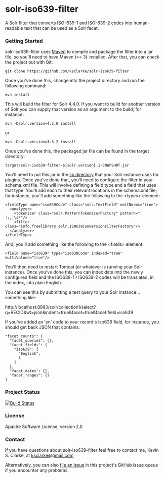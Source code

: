 # solr-iso639-filter

A Solr filter that converts ISO-639-1 and ISO-639-2 codes into human-readable text that can be used as a Solr facet.

### Getting Started

solr-iso639-filter uses [Maven](http://maven.apache.org/) to compile and package the filter into a jar file, so you'll need to have Maven (>= 3) installed.  After that, you can check the project out with Git:

    git clone https://github.com/ksclarke/solr-iso639-filter

Once you've done this, change into the project directory and run the following command:

    mvn install

This will build the filter for Solr 4.4.0.  If you want to build for another version of Solr you can supply that version as an argument to the build; for instance:

    mvn -Dsolr.version=4.2.0 install

or

    mvn -Dsolr.version=3.6.2 install

 Once you've done this, the packaged jar file can be found in the target directory:
 
    target/solr-iso639-filter-${solr.version}.1-SNAPSHOT.jar
    
You'll need to put this jar in the [lib directory](http://wiki.apache.org/solr/SolrPlugins "Solr plugin lib directory details") that your Solr instance uses for plugins.  Once you've done that, you'll need to configure the filter in your schema.xml file.  This will involve defining a field type and a field that uses that type.  You'll add each to their relevant locations in the schema.xml file; for instance, you'll add something like the following to the &lt;types&gt; element:

    <fieldType name="iso639Code" class="solr.TextField" omitNorms="true">
      <analyzer>
        <tokenizer class="solr.PatternTokenizerFactory" pattern="[;,]\s*"/>
        <filter class="info.freelibrary.solr.ISO639ConversionFilterFactory"/>
      </analyzer>
    </fieldType>
    
And, you'll add something like the following to the &lt;fields&gt; element:

    <field name="iso639" type="iso639Code" indexed="true" multiValued="true"/>
    
You'll then need to restart Tomcat (or whatever is running your Solr instance).  Once you've done this, you can index data into the newly configured field and the ISO639-1 / ISO639-2 codes will be translated, in the index, into plain English.

You can see this by submitting a test query to your Solr instance... something like:

http://localhost:8983/solr/collection1/select?q=RECID&wt=json&indent=true&facet=true&facet.field=iso639

If you've added an 'en' code to your record's iso639 field, for instance, you should get back JSON that contains:

    "facet_counts": {
      "facet_queries": {},
      "facet_fields": {
        "iso639": [
          "English",
          1
        ]
      },
      "facet_dates": {},
      "facet_ranges": {}
    }

### Project Status

[![Build Status](https://travis-ci.org/ksclarke/solr-iso639-filter.png?branch=master)](https://travis-ci.org/ksclarke/solr-iso639-filter)

### License

Apache Software License, version 2.0

### Contact

If you have questions about solr-iso639-filter feel free to contact me, Kevin S. Clarke, at ksclarke@gmail.com

Alternatively, you can also [file an issue](https://github.com/ksclarke/solr-iso639-filter/issues "GitHub Issue Queue") in this project's GitHub issue queue if you encounter any problems.
